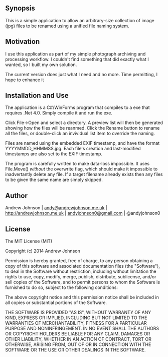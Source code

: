 ﻿## Synopsis

This is a simple application to allow an arbitrary-size collection of image (jpg) files to be renamed using a unified file naming system.

## Motivation

I use this application as part of my simple photograph archiving and processing workflow. I couldn't find something that did exactly
what I wanted, so I built my own solution.

The current version does just what I need and no more. Time permitting, I hope to enhance it 

## Installation and Use

The application is a C#/WinForms program that compiles to a exe that requires .Net 4.0. Simply compile it and run the exe.

Click File->Open and select a directory. A preview list will then be generated showing how the files will be reanmed. Click the Rename
button to rename all the files, or double-click an invividual list item to override the naming.

Files are named using the embedded EXIF timestamp, and have the format YYYYMMDD_HHMMSS.jpg. Each file's creation and last-modified
timestamps are also set to the EXIF timestamp.

The program is carefully written to make data-loss impossible. It uses File.Move() *without* the overwrite flag, which should make it
impossible to inadvertantly delete any file. If a target filename already exists then any files to be given the same name are simply
skipped.

## Author

Andrew Johnson | andy@andrewjohnson.me.uk | http://andrewjohnson.me.uk | andyjohnson0@gmail.com | @andyjohnson0

## License

The MIT License (MIT)

Copyright (c) 2014 Andrew Johnson

Permission is hereby granted, free of charge, to any person obtaining a copy
of this software and associated documentation files (the "Software"), to deal
in the Software without restriction, including without limitation the rights
to use, copy, modify, merge, publish, distribute, sublicense, and/or sell
copies of the Software, and to permit persons to whom the Software is
furnished to do so, subject to the following conditions:

The above copyright notice and this permission notice shall be included in all
copies or substantial portions of the Software.

THE SOFTWARE IS PROVIDED "AS IS", WITHOUT WARRANTY OF ANY KIND, EXPRESS OR
IMPLIED, INCLUDING BUT NOT LIMITED TO THE WARRANTIES OF MERCHANTABILITY,
FITNESS FOR A PARTICULAR PURPOSE AND NONINFRINGEMENT. IN NO EVENT SHALL THE
AUTHORS OR COPYRIGHT HOLDERS BE LIABLE FOR ANY CLAIM, DAMAGES OR OTHER
LIABILITY, WHETHER IN AN ACTION OF CONTRACT, TORT OR OTHERWISE, ARISING FROM,
OUT OF OR IN CONNECTION WITH THE SOFTWARE OR THE USE OR OTHER DEALINGS IN THE
SOFTWARE.